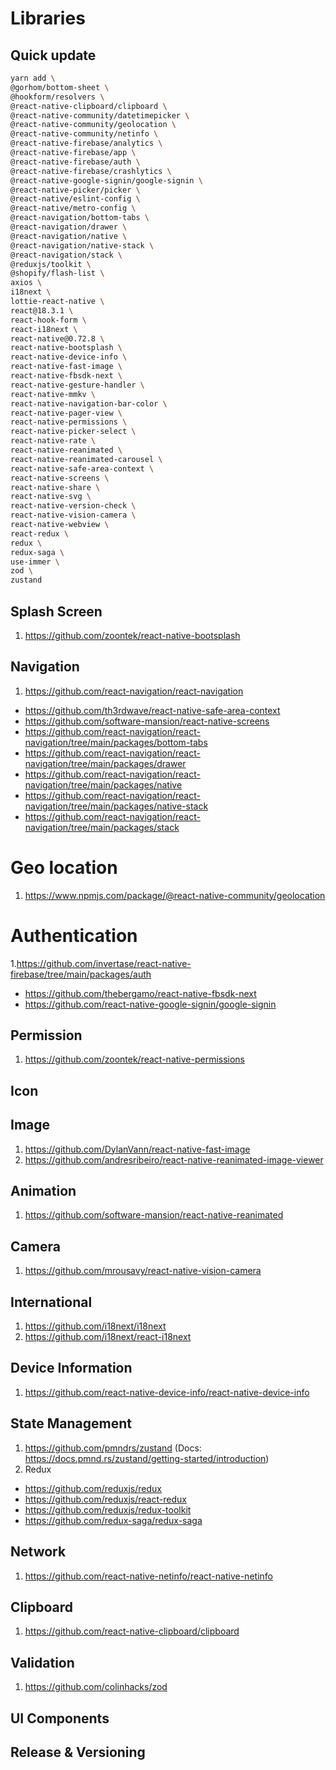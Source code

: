 # Libraries

## Quick update

```bash
yarn add \
@gorhom/bottom-sheet \
@hookform/resolvers \
@react-native-clipboard/clipboard \
@react-native-community/datetimepicker \
@react-native-community/geolocation \
@react-native-community/netinfo \
@react-native-firebase/analytics \
@react-native-firebase/app \
@react-native-firebase/auth \
@react-native-firebase/crashlytics \
@react-native-google-signin/google-signin \
@react-native-picker/picker \
@react-native/eslint-config \
@react-native/metro-config \
@react-navigation/bottom-tabs \
@react-navigation/drawer \
@react-navigation/native \
@react-navigation/native-stack \
@react-navigation/stack \
@reduxjs/toolkit \
@shopify/flash-list \
axios \
i18next \
lottie-react-native \
react@18.3.1 \
react-hook-form \
react-i18next \
react-native@0.72.8 \
react-native-bootsplash \
react-native-device-info \
react-native-fast-image \
react-native-fbsdk-next \
react-native-gesture-handler \
react-native-mmkv \
react-native-navigation-bar-color \
react-native-pager-view \
react-native-permissions \
react-native-picker-select \
react-native-rate \
react-native-reanimated \
react-native-reanimated-carousel \
react-native-safe-area-context \
react-native-screens \
react-native-share \
react-native-svg \
react-native-version-check \
react-native-vision-camera \
react-native-webview \
react-redux \
redux \
redux-saga \
use-immer \
zod \
zustand
```

## Splash Screen

1. https://github.com/zoontek/react-native-bootsplash

## Navigation

1. https://github.com/react-navigation/react-navigation

- https://github.com/th3rdwave/react-native-safe-area-context
- https://github.com/software-mansion/react-native-screens
- https://github.com/react-navigation/react-navigation/tree/main/packages/bottom-tabs
- https://github.com/react-navigation/react-navigation/tree/main/packages/drawer
- https://github.com/react-navigation/react-navigation/tree/main/packages/native
- https://github.com/react-navigation/react-navigation/tree/main/packages/native-stack
- https://github.com/react-navigation/react-navigation/tree/main/packages/stack

# Geo location

1. https://www.npmjs.com/package/@react-native-community/geolocation

# Authentication

1.https://github.com/invertase/react-native-firebase/tree/main/packages/auth

- https://github.com/thebergamo/react-native-fbsdk-next
- https://github.com/react-native-google-signin/google-signin

## Permission

1. https://github.com/zoontek/react-native-permissions

## Icon

## Image

1. https://github.com/DylanVann/react-native-fast-image
2. https://github.com/andresribeiro/react-native-reanimated-image-viewer

## Animation

1. https://github.com/software-mansion/react-native-reanimated

## Camera

1. https://github.com/mrousavy/react-native-vision-camera

## International

1. https://github.com/i18next/i18next
2. https://github.com/i18next/react-i18next

## Device Information

1. https://github.com/react-native-device-info/react-native-device-info

## State Management

1. https://github.com/pmndrs/zustand (Docs: https://docs.pmnd.rs/zustand/getting-started/introduction)
2. Redux

- https://github.com/reduxjs/redux
- https://github.com/reduxjs/react-redux
- https://github.com/reduxjs/redux-toolkit
- https://github.com/redux-saga/redux-saga

## Network

1. https://github.com/react-native-netinfo/react-native-netinfo

## Clipboard

1. https://github.com/react-native-clipboard/clipboard

## Validation

1. https://github.com/colinhacks/zod

## UI Components

## Release & Versioning
